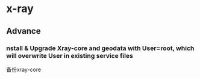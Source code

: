 # x-ray

## Advance

### nstall & Upgrade Xray-core and geodata with User=root, which will overwrite User in existing service files
备份xray-core

